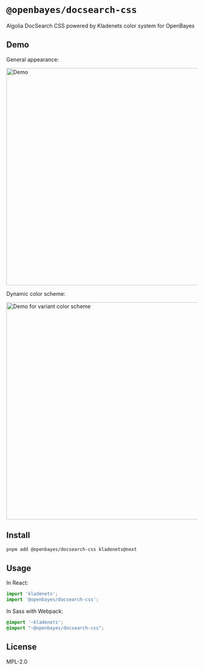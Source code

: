 # `@openbayes/docsearch-css`

Algolia DocSearch CSS powered by Kladenets color system for OpenBayes

## Demo

General appearance:

<img width="572" alt="Demo" src="https://user-images.githubusercontent.com/96356/158653418-71980a86-b333-4f39-963c-0058ff87d600.png">

Dynamic color scheme:

<img width="572" alt="Demo for variant color scheme" src="https://user-images.githubusercontent.com/96356/158653442-341b70ff-df90-43dc-9cc1-38f4bd2083e6.png">

## Install

```bash
pnpm add @openbayes/docsearch-css kladenets@next
```

## Usage

In React:

```jsx
import 'kladenets';
import '@openbayes/docsearch-css';
```

In Sass with Webpack:

```scss
@import '~kladenets';
@import "~@openbayes/docsearch-css";
```

## License

MPL-2.0
